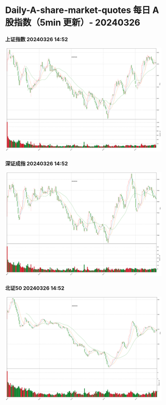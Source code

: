 
# Daily-A-share-market-quotes 每日 A 股指数（5min 更新）- 20240326

### 上证指数 20240326 14:52
![](./fig/2024/3/20240326-sh000001.png)

### 深证成指 20240326 14:52
![](./fig/2024/3/20240326-sz399001.png)

### 北证50 20240326 14:52
![](./fig/2024/3/20240326-bj899050.png)
